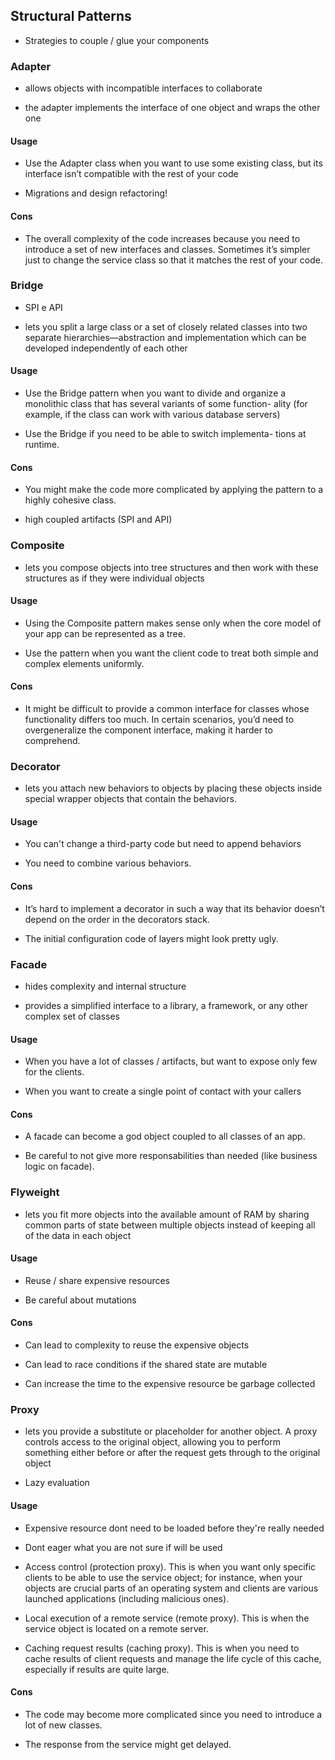 ## Structural Patterns

- Strategies to couple / glue your components

### Adapter

- allows objects with incompatible interfaces to collaborate

- the adapter implements the interface of one object and wraps the other one

#### Usage

- Use the Adapter class when you want to use some existing class, but its interface
  isn’t compatible with the rest of your code

- Migrations and design refactoring!

#### Cons

- The overall complexity of the code increases because you need to introduce a set of
  new interfaces and classes. Sometimes it’s simpler just to change the service class so
  that it matches the rest of your code.

### Bridge

- SPI e API

- lets you split a large class or a set of closely related classes into
  two separate hierarchies—abstraction and implementation
  which can be developed independently of each other

#### Usage

- Use the Bridge pattern when you want to divide and organize a monolithic class that has several variants of some function- ality (for example, if the class can work with various database servers)

- Use the Bridge if you need to be able to switch implementa- tions at runtime.

#### Cons

- You might make the code more complicated by applying the pattern to a highly cohesive class.

- high coupled artifacts (SPI and API)

### Composite

- lets you compose objects into tree structures and then work with these
  structures as if they were individual objects

#### Usage

- Using the Composite pattern makes sense only when the core model of your app can be represented as a tree.

- Use the pattern when you want the client code to treat both simple and complex elements uniformly.

#### Cons

- It might be difficult to provide a common interface for classes whose functionality differs too much.
In certain scenarios, you’d need to overgeneralize the component interface, making it harder to comprehend.

### Decorator

- lets you attach new behaviors to objects by placing these objects inside
  special wrapper objects that contain the behaviors.

#### Usage

- You can't change a third-party code but need to append behaviors

- You need to combine various behaviors.

#### Cons

- It’s hard to implement a decorator in such a way that its behavior
doesn’t depend on the order in the decorators stack.

- The initial configuration code of layers might look pretty ugly.

### Facade

- hides complexity and internal structure

- provides a simplified interface to a library, a framework, or any other complex set of classes

#### Usage

- When you have a lot of classes / artifacts, but want to expose only
few for the clients.

- When you want to create a single point of contact with your callers

#### Cons

- A facade can become a god object coupled to all classes of an app.

- Be careful to not give more responsabilities than needed (like business logic on facade).

### Flyweight

- lets you fit more objects into the available amount of RAM by sharing common
  parts of state between multiple objects instead of keeping all of the data in
  each object

#### Usage

- Reuse / share expensive resources

- Be careful about mutations

#### Cons

- Can lead to complexity to reuse the expensive objects

- Can lead to race conditions if the shared state are mutable

- Can increase the time to the expensive resource be garbage collected

### Proxy

- lets you provide a substitute or placeholder for another object. A proxy controls
  access to the original object, allowing you to perform something either before or
  after the request gets through to the original object

- Lazy evaluation

#### Usage

- Expensive resource dont need to be loaded before they're really needed

- Dont eager what you are not sure if will be used

- Access control (protection proxy). This is when you want only specific clients
to be able to use the service object; for instance, when your objects are crucial
parts of an operating system and clients are various launched applications (including
malicious ones).

- Local execution of a remote service (remote proxy). This is when the service object
is located on a remote server.

- Caching request results (caching proxy). This is when you need to cache results of
client requests and manage the life cycle of this cache, especially if results are quite
large.

#### Cons

- The code may become more complicated since you need to introduce a lot of new classes.

- The response from the service might get delayed.